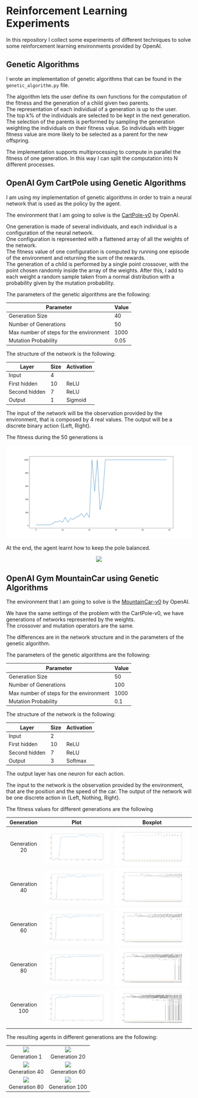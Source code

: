 # Reinforcement Learning Experiments
In this repository I collect some experiments of different techniques to solve some reinforcement learning environments provided by OpenAI.

## Genetic Algorithms
I wrote an implementation of genetic algorithms that can be found in the `genetic_algorithm.py` file.

The algorithm lets the user define its own functions for the computation of the fitness and the generation of a child given two parents. <br>
The representation of each individual of a generation is up to the user. <br>
The top k% of the individuals are selected to be kept in the next generation. <br>
The selection of the parents is performed by sampling the generation weighting the individuals on their fitness value. So individuals with bigger fitness value are more likely to be selected as a parent for the new offspring.

The implementation supports multiprocessing to compute in parallel the fitness of one generation. In this way I can split the computation into N different processes.

## OpenAI Gym CartPole using Genetic Algorithms
I am using my implementation of genetic algorithms in order to train a neural network that is used as the policy by the agent.

The environment that I am going to solve is the [CartPole-v0](https://github.com/openai/gym/wiki/CartPole-v0) by OpenAI. 

One generation is made of several individuals, and each individual is a configuration of the neural network. <br>
One configuration is represented with a flattened array of all the weights of the network. <br>
The fitness value of one configuration is computed by running one episode of the environment and returning the sum of the rewards. <br>
The generation of a child is performed by a single point crossover, with the point chosen randomly inside the array of the weights. After this, I add to each weight a random sample taken from a normal distribution with a probability given by the mutation probability.

The parameters of the genetic algorithms are the following:

Parameter | Value 
--- | --- 
Generation Size | 40
Number of Generations | 50
Max number of steps for the environment | 1000
Mutation Probability | 0.05


The structure of the network is the following:

Layer | Size | Activation
--- | --- | ---
Input  | 4 | 
First hidden | 10 | ReLU
Second hidden | 7 | ReLU
Output | 1 | Sigmoid

The input of the network will be the observation provided by the environment, that is composed by 4 real values. The output will be a discrete binary action {Left, Right}.

The fitness during the 50 generations is

![Fitness](cartpole_ga/fitness_per_generation.svg)

At the end, the agent learnt how to keep the pole balanced.

<p align="center">
<img src="https://media.giphy.com/media/3mjTMF04baZzRWwCK8/giphy.gif">
</p>


## OpenAI Gym MountainCar using Genetic Algorithms
The environment that I am going to solve is the [MountainCar-v0](https://github.com/openai/gym/wiki/MountainCar-v0) by OpenAI. 

We have the same settings of the problem with the CartPole-v0, we have generations of networks represented by the weights. <br>
The crossover and mutation operators are the same.

The differences are in the network structure and in the parameters of the genetic algorithm.

The parameters of the genetic algorithms are the following:

Parameter | Value 
--- | --- 
Generation Size | 50
Number of Generations | 100
Max number of steps for the environment | 1000
Mutation Probability | 0.1

The structure of the network is the following:

Layer | Size | Activation
--- | --- | ---
Input  | 2 | 
First hidden | 10 | ReLU
Second hidden | 7 | ReLU
Output | 3 | Softmax

The output layer has one neuron for each action.

The input to the network is the observation provided by the environment, that are the position and the speed of the car. The output of the network will be one discrete action in {Left, Nothing, Right}.

The fitness values for different generations are the following

Generation               |  Plot             |  Boxplot
:-------------------------:|:-------------------------:|:-------------------------:
Generation 20  |  ![](mountaincar_ga/2018-07-05_11-24/checkpoints/generation_20/generation_20.svg) |  ![](mountaincar_ga/2018-07-05_11-24/checkpoints/generation_20/generation_20_boxplot.svg)
Generation 40  |  ![](mountaincar_ga/2018-07-05_11-24/checkpoints/generation_40/generation_40.svg) |  ![](mountaincar_ga/2018-07-05_11-24/checkpoints/generation_40/generation_40_boxplot.svg)
Generation 60  |  ![](mountaincar_ga/2018-07-05_11-24/checkpoints/generation_60/generation_60.svg) |  ![](mountaincar_ga/2018-07-05_11-24/checkpoints/generation_60/generation_60_boxplot.svg)
Generation 80  |  ![](mountaincar_ga/2018-07-05_11-24/checkpoints/generation_80/generation_80.svg) |  ![](mountaincar_ga/2018-07-05_11-24/checkpoints/generation_80/generation_80_boxplot.svg)
Generation 100  |  ![](mountaincar_ga/2018-07-05_11-24/fitness_per_generation.svg) |  ![](mountaincar_ga/2018-07-05_11-24/fitness_per_generation_boxplot.svg)

The resulting agents in different generations are the following:

 |     |     |
 | :---: | :---: |
<img src="https://media.giphy.com/media/3bb2y6HtMvGLWqsNMx/giphy.gif"> <br> Generation 1 | <img src="https://media.giphy.com/media/2YozJ6bVOkIaeEYZwP/giphy.gif"> <br> Generation 20 
<img src="https://media.giphy.com/media/1qfepCQhoct08oP6lM/giphy.gif"> <br> Generation 40  | <img src="https://media.giphy.com/media/claE43YJYmSW65hPkg/giphy.gif">  <br> Generation 60 
<img src="https://media.giphy.com/media/dCB33uxdq5O9l6M3Iw/giphy.gif"> <br> Generation 80  | <img src="https://media.giphy.com/media/8JNBtsnx7fK2w4Vrbp/giphy.gif"> <br> Generation 100 

